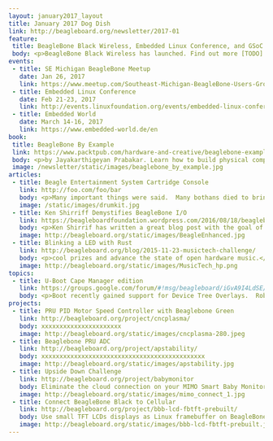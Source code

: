 ```yaml
---
layout: january2017_layout
title: January 2017 Dog Dish
link: http://beagleboard.org/newsletter/2017-01
feature:
 title: BeagleBone Black Wireless, Embedded Linux Conference, and GSoC 2017 mentors
 body: <p>BeagleBone Black Wireless has launched. Find out more [TODO]. Embedded Linux Conference 2017 next month in Portland.  Find out more [TODO]. Google Summer of Code 2017 will kick off soon and we are looking for mentors.  Find out more [TODO].</p><p><em><strong>—Christine Long</strong>, Executive Director</em></p> 
events:
 - title: SE Michigan BeagleBone Meetup 
   date: Jan 26, 2017
   link: https://www.meetup.com/Southeast-Michigan-BeagleBone-Users-Group/events/qvgjvjywcbjc/
 - title: Embedded Linux Conference 
   date: Feb 21-23, 2017
   link: http://events.linuxfoundation.org/events/embedded-linux-conference/attend/register
 - title: Embedded World
   date: March 14-16, 2017
   link: https://www.embedded-world.de/en
book:
 title: BeagleBone By Example 
 link: https://www.packtpub.com/hardware-and-creative/beaglebone-example
 body: <p>by Jayakarthigeyan Prabakar. Learn how to build physical computing systems using the BeagleBone Black and Python</p>
 image: /newsletter/static/images/beaglebone_by_example.jpg
articles:
 - title: Beagle Entertainment System Cartridge Console
   link: http://foo.com/foo/bar
   body: <p>Many important things were said.  Many bothans died to bring us this info</p>
   image: /static/images/drumkit.jpg
 - title: Ken Shirriff Demystifies BeagleBone I/O
   link: https://beagleboardfoundation.wordpress.com/2016/08/18/beaglebone-io-pins-inside-the-software-stack-that-makes-them-work/
   body: <p>Ken Shirrif has written a great blog post with the goal of making the the internal operation of the Beaglebone will be less mysterious.</p>
   image: http://beagleboard.org/static/images/BeagleEnhanced.jpg
 - title: Blinking a LED with Rust
   link: http://beagleboard.org/blog/2015-11-23-musictech-challenge/
   body: <p>cool prizes and advance the state of open hardware music.</p>
   image: http://beagleboard.org/static/images/MusicTech_hp.png
topics:
 - title: U-Boot Cape Manager edition
   link: https://groups.google.com/forum/#!msg/beagleboard/iGvA9I4LdSE/cRcBIuqBFgAJ
   body: <p>Boot recently gained support for Device Tree Overlays.  Robert Nelson has released a new Debian image with U-Boot Cape Manager for developer testing.</p>
projects:
 - title: PRU PID Motor Speed Controller with Beaglebone Green 
   link: http://beagleboard.org/project/cncplasma/
   body: xxxxxxxxxxxxxxxxxxxxxx
   image: http://beagleboard.org/static/images/cncplasma-280.jpeg
 - title: Beaglebone PRU ADC 
   link: http://beagleboard.org/project/apstability/
   body: xxxxxxxxxxxxxxxxxxxxxxxxxxxxxxxxxxxxxxxxxxxxx
   image: http://beagleboard.org/static/images/apstability.jpg
 - title: Upside Down Challenge 
   link: http://beagleboard.org/project/babymonitor
   body: Eliminate the cloud connection on your MIMO Smart Baby Monitor using a BeagleBone and Bluetooth Low Energy
   image: http://beagleboard.org/static/images/mimo_connect_1.jpg
 - title: Connect BeagleBone Black to Cellular 
   link: http://beagleboard.org/project/bbb-lcd-fbtft-prebuilt/
   body: Use small TFT LCDs displays as Linux framebuffer on BeagleBone Black using pre-built fbtft drivers for Linux 3.8.13-bone50
   image: http://beagleboard.org/static/images/bbb-lcd-fbtft-prebuilt.jpeg
---
```

